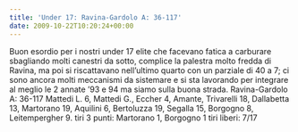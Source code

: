 ```yaml
---
title: 'Under 17: Ravina-Gardolo A: 36-117'
date: 2009-10-22T10:20:24+00:00
---
```

Buon esordio per i nostri under 17 elite che facevano fatica a carburare sbagliando molti canestri da sotto, complice la palestra molto fredda di Ravina, ma poi si riscattavano nell’ultimo quarto con un parziale di 40 a 7; ci sono ancora molti meccanismi da sistemare e si sta lavorando per integrare al meglio le 2 annate ’93 e 94 ma siamo sulla buona strada. Ravina-Gardolo A: 36-117 Mattedi L. 6, Mattedi G., Eccher 4, Amante, Trivarelli 18, Dallabetta 13, Martorano 19, Aquilini 6, Bertoluzza 19, Segalla 15, Borgogno 8, Leitempergher 9. tiri 3 punti: Martorano 1, Borgogno 1 tiri liberi: 7/17